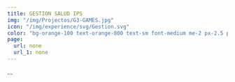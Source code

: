 ```yaml
---
title: GESTION SALUD IPS
img: "/img/Projectos/G3-GAMES.jpg"
icon: "/img/experience/svg/Gestion.svg"
color: "bg-orange-100 text-orange-800 text-sm font-medium me-2 px-2.5 py-0.5 rounded dark:bg-orange-900 dark:text-orange-300"
page:
  url: none
  url_1: none
---
```


...